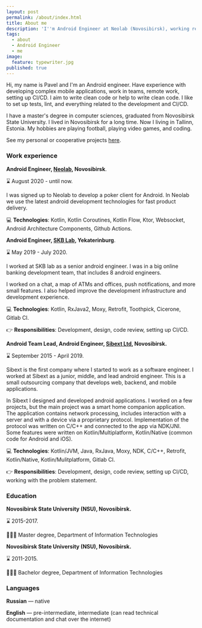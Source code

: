 ```yaml
---
layout: post
permalink: /about/index.html
title: About me
description: 'I''m Android Engineer at Neolab (Novosibirsk), working remotely from Tallinn, Estonia'
tags:
  - about
  - Android Engineer
  - me
image:
  feature: typewriter.jpg
published: true
---
```


Hi, my name is Pavel and I'm an Android engineer. Have experience with developing complex mobile applications, work in teams, remote work, setting up CI/CD. I aim to write clean code or help to write clean code. I like to set up tests, lint, and everything related to the development and CI/CD.

I have a master's degree in computer sciences, graduated from Novosibirsk State University. I lived in Novosibirsk for a long time. Now I living in Tallinn, Estonia.
My hobbies are playing football, playing video games, and coding.

See my personal or cooperative projects [here](/projects).

### Work experience

**Android Engineer, [Neolab](https://neolab.io/), Novosibirsk**.

⌛ August 2020 - until now.

I was signed up to Neolab to develop a poker client for Android. In Neolab we use the latest android development technologies for fast product delivery.

💻 **Technologies**: Kotlin, Kotlin Coroutines, Kotlin Flow, Ktor, Websocket, Android Architecture Components, Github Actions.

**Android Engineer, [SKB Lab](https://skblab.ru), Yekaterinburg**.

⌛ May 2019 - July 2020.

I worked at SKB lab as a senior android engineer. I was in a big online banking development team, that includes 8 android engineers.

I worked on a chat, a map of ATMs and offices, push notifications, and more small features. I also helped improve the development infrastructure and development experience.

💻 **Technologies**: Kotlin, RxJava2, Moxy, Retrofit, Toothpick, Cicerone, Gitlab CI.

👉 **Responsibilities**: Development, design, code review, setting up CI/CD.

**Android Team Lead, Android Engineer, [Sibext Ltd](https://sibext.com), Novosibirsk.**

⌛ September 2015 - April 2019.

Sibext is the first company where I started to work as a software engineer. I worked at Sibext as a junior, middle, and lead android engineer. This is a small outsourcing company that develops web, backend, and mobile applications.

In Sibext I designed and developed android applications. I worked on a few projects, but the main project was a smart home companion application. The application contains network processing, includes interaction with a server and with a device via a proprietary protocol. Implementation of the protocol was written on C/C++ and connected to the app via NDK/JNI. Some features were written on Kotlin/Multiplatform, Kotlin/Native (common code for Android and iOS).

💻 **Technologies**: Kotlin/JVM, Java, RxJava, Moxy, NDK, C/C++, Retrofit, Kotlin/Native, Kotlin/Mulitplatform, Gitlab CI.

👉 **Responsibilities**: Development, design, code review, setting up CI/CD, working with the problem statement.

### Education

**Novosibirsk State University (NSU), Novosibirsk.**

⌛ 2015-2017.

👨🏼‍🎓 Master degree, Department of Information Technologies

**Novosibirsk State University (NSU), Novosibirsk.**

⌛ 2011-2015.

👨🏼‍🎓 Bachelor degree, Department of Information Technologies


### Languages

**Russian** — native

**English** — pre-intermediate, intermediate (can read technical documentation and chat over the internet)
